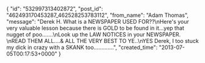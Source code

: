  {
   "id": "532997313402872",
   "post_id": "462493170453287_462528253783112",
   "from_name": "Adam Thomas",
   "message": "Derek H. What is a NEWSPAPER USED FOR??\nHere's your very valuable lesson because there is GOLD to be found in it...yep that nugget of poo.......\nLook up the LAW NOTICES in your NEWSPAPER. \nREAD THEM ALL....& ALL THE VERY BEST TO YE..\nYES Derek, I too stuck my dick in crazy with a SKANK too.............",
   "created_time": "2013-07-05T00:17:53+0000"
 }
